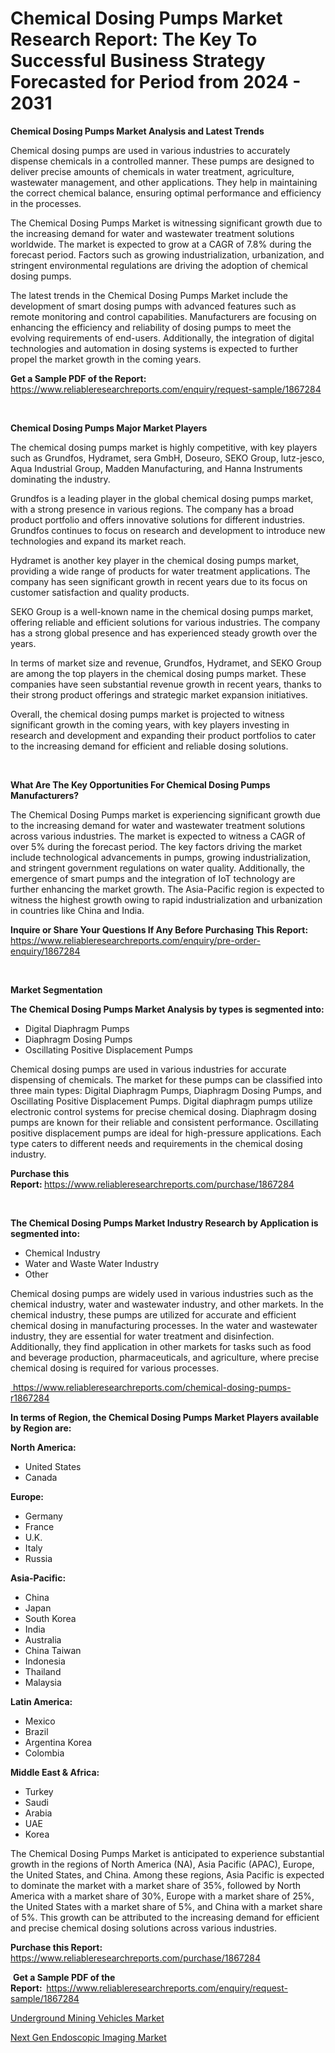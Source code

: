 <p><h1>Chemical Dosing Pumps Market Research Report: The Key To Successful Business Strategy Forecasted for Period from 2024 - 2031</h1></p><p><strong>Chemical Dosing Pumps Market Analysis and Latest Trends</strong></p>
<p><p>Chemical dosing pumps are used in various industries to accurately dispense chemicals in a controlled manner. These pumps are designed to deliver precise amounts of chemicals in water treatment, agriculture, wastewater management, and other applications. They help in maintaining the correct chemical balance, ensuring optimal performance and efficiency in the processes.</p><p>The Chemical Dosing Pumps Market is witnessing significant growth due to the increasing demand for water and wastewater treatment solutions worldwide. The market is expected to grow at a CAGR of 7.8% during the forecast period. Factors such as growing industrialization, urbanization, and stringent environmental regulations are driving the adoption of chemical dosing pumps.</p><p>The latest trends in the Chemical Dosing Pumps Market include the development of smart dosing pumps with advanced features such as remote monitoring and control capabilities. Manufacturers are focusing on enhancing the efficiency and reliability of dosing pumps to meet the evolving requirements of end-users. Additionally, the integration of digital technologies and automation in dosing systems is expected to further propel the market growth in the coming years.</p></p>
<p><strong>Get a Sample PDF of the Report:&nbsp;</strong> <a href="https://www.reliableresearchreports.com/enquiry/request-sample/1867284">https://www.reliableresearchreports.com/enquiry/request-sample/1867284</a></p>
<p>&nbsp;</p>
<p><strong>Chemical Dosing Pumps Major Market Players</strong></p>
<p><p>The chemical dosing pumps market is highly competitive, with key players such as Grundfos, Hydramet, sera GmbH, Doseuro, SEKO Group, lutz-jesco, Aqua Industrial Group, Madden Manufacturing, and Hanna Instruments dominating the industry. </p><p>Grundfos is a leading player in the global chemical dosing pumps market, with a strong presence in various regions. The company has a broad product portfolio and offers innovative solutions for different industries. Grundfos continues to focus on research and development to introduce new technologies and expand its market reach. </p><p>Hydramet is another key player in the chemical dosing pumps market, providing a wide range of products for water treatment applications. The company has seen significant growth in recent years due to its focus on customer satisfaction and quality products. </p><p>SEKO Group is a well-known name in the chemical dosing pumps market, offering reliable and efficient solutions for various industries. The company has a strong global presence and has experienced steady growth over the years. </p><p>In terms of market size and revenue, Grundfos, Hydramet, and SEKO Group are among the top players in the chemical dosing pumps market. These companies have seen substantial revenue growth in recent years, thanks to their strong product offerings and strategic market expansion initiatives.</p><p>Overall, the chemical dosing pumps market is projected to witness significant growth in the coming years, with key players investing in research and development and expanding their product portfolios to cater to the increasing demand for efficient and reliable dosing solutions.</p></p>
<p>&nbsp;</p>
<p><strong>What Are The Key Opportunities For Chemical Dosing Pumps Manufacturers?</strong></p>
<p><p>The Chemical Dosing Pumps market is experiencing significant growth due to the increasing demand for water and wastewater treatment solutions across various industries. The market is expected to witness a CAGR of over 5% during the forecast period. The key factors driving the market include technological advancements in pumps, growing industrialization, and stringent government regulations on water quality. Additionally, the emergence of smart pumps and the integration of IoT technology are further enhancing the market growth. The Asia-Pacific region is expected to witness the highest growth owing to rapid industrialization and urbanization in countries like China and India.</p></p>
<p><strong>Inquire or Share Your Questions If Any Before Purchasing This Report:</strong> <a href="https://www.reliableresearchreports.com/enquiry/pre-order-enquiry/1867284">https://www.reliableresearchreports.com/enquiry/pre-order-enquiry/1867284</a></p>
<p>&nbsp;</p>
<p><strong>Market Segmentation</strong></p>
<p><strong>The Chemical Dosing Pumps Market Analysis by types is segmented into:</strong></p>
<p><ul><li>Digital Diaphragm Pumps</li><li>Diaphragm Dosing Pumps</li><li>Oscillating Positive Displacement Pumps</li></ul></p>
<p><p>Chemical dosing pumps are used in various industries for accurate dispensing of chemicals. The market for these pumps can be classified into three main types: Digital Diaphragm Pumps, Diaphragm Dosing Pumps, and Oscillating Positive Displacement Pumps. Digital diaphragm pumps utilize electronic control systems for precise chemical dosing. Diaphragm dosing pumps are known for their reliable and consistent performance. Oscillating positive displacement pumps are ideal for high-pressure applications. Each type caters to different needs and requirements in the chemical dosing industry.</p></p>
<p><strong>Purchase this Report:&nbsp;</strong><a href="https://www.reliableresearchreports.com/purchase/1867284">https://www.reliableresearchreports.com/purchase/1867284</a></p>
<p>&nbsp;</p>
<p><strong>The Chemical Dosing Pumps Market Industry Research by Application is segmented into:</strong></p>
<p><ul><li>Chemical Industry</li><li>Water and Waste Water Industry</li><li>Other</li></ul></p>
<p><p>Chemical dosing pumps are widely used in various industries such as the chemical industry, water and wastewater industry, and other markets. In the chemical industry, these pumps are utilized for accurate and efficient chemical dosing in manufacturing processes. In the water and wastewater industry, they are essential for water treatment and disinfection. Additionally, they find application in other markets for tasks such as food and beverage production, pharmaceuticals, and agriculture, where precise chemical dosing is required for various processes.</p></p>
<p><a href="https://www.reliableresearchreports.com/chemical-dosing-pumps-r1867284">&nbsp;https://www.reliableresearchreports.com/chemical-dosing-pumps-r1867284</a></p>
<p><strong>In terms of Region, the Chemical Dosing Pumps Market Players available by Region are:</strong></p>
<p>
    <p> <strong> North America: </strong>
        <ul>
            <li>United States</li>
            <li>Canada</li>
        </ul>
        </p> 
    <p> <strong> Europe: </strong>
        <ul>
            <li>Germany</li>
            <li>France</li>
            <li>U.K.</li>
            <li>Italy</li>
            <li>Russia</li>
        </ul>
        </p> 
    <p> <strong> Asia-Pacific: </strong>
        <ul>
            <li>China</li>
            <li>Japan</li>
            <li>South Korea</li>
            <li>India</li>
            <li>Australia</li>
            <li>China Taiwan</li>
            <li>Indonesia</li>
            <li>Thailand</li>
            <li>Malaysia</li>
        </ul>
        </p> 
    <p> <strong> Latin America: </strong>
        <ul>
            <li>Mexico</li>
            <li>Brazil</li>
            <li>Argentina Korea</li>
            <li>Colombia</li>
        </ul>
        </p> 
    <p> <strong> Middle East & Africa: </strong>
        <ul>
            <li>Turkey</li>
            <li>Saudi</li>
            <li>Arabia</li>
            <li>UAE</li>
            <li>Korea</li>
        </ul>
    </p>
    </p>
<p><p>The Chemical Dosing Pumps Market is anticipated to experience substantial growth in the regions of North America (NA), Asia Pacific (APAC), Europe, the United States, and China. Among these regions, Asia Pacific is expected to dominate the market with a market share of 35%, followed by North America with a market share of 30%, Europe with a market share of 25%, the United States with a market share of 5%, and China with a market share of 5%. This growth can be attributed to the increasing demand for efficient and precise chemical dosing solutions across various industries.</p></p>
<p><strong>Purchase this Report: </strong><a href="https://www.reliableresearchreports.com/purchase/1867284">https://www.reliableresearchreports.com/purchase/1867284</a></p>
<p>&nbsp;<strong>Get a Sample PDF of the Report:&nbsp;&nbsp;</strong><a href="https://www.reliableresearchreports.com/enquiry/request-sample/1867284">https://www.reliableresearchreports.com/enquiry/request-sample/1867284</a></p>
<p><strong></strong></p>
<p><p><a href="https://view.publitas.com/reportprime-1/underground-mining-vehicles-market-trends-forecast-and-competitive-analysis-to-2031/">Underground Mining Vehicles Market</a></p><p><a href="https://spotless-saver-8fd.notion.site/Next-Gen-Endoscopic-Imaging-Market-Outlook-Industry-Overview-and-Forecast-2024-to-2031-26cf3a69774e41c4b2fd7917f0b312a7">Next Gen Endoscopic Imaging Market</a></p></p>